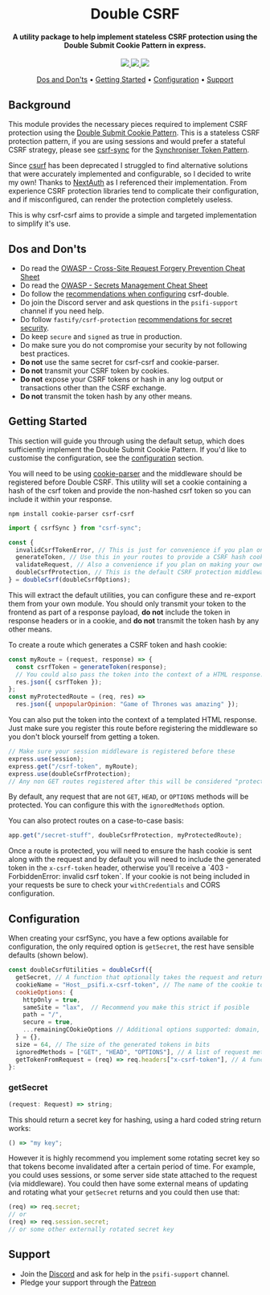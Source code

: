 <h1 align="center">
  Double CSRF
</h1>

<h4 align="center">A utility package to help implement stateless CSRF protection using the Double Submit Cookie Pattern in express.</h4>

<p align="center">
  <a href="https://www.npmjs.com/package/csrf-csrf">
    <img src="https://img.shields.io/npm/v/csrf-csrf" />
  </a>
  <a href="https://discord.gg/JddkbuSnUU">
    <img src="https://discordapp.com/api/guilds/643569902866923550/widget.png?style=shield">
  </a>
  <a href="https://patreon.com/Psibean">
    <img src="https://img.shields.io/endpoint.svg?url=https%3A%2F%2Fshieldsio-patreon.vercel.app%2Fapi%3Fusername%3DPsibean%26type%3Dpatrons&style=flat" />
  </a>
</p>

<p align="center">
  <a href="#dos-and-donts">Dos and Don'ts</a> •
  <a href="#getting-started">Getting Started</a> •
  <a href="#configuration">Configuration</a> •
  <a href="#support">Support</a>
</p>

<h2 id="background"> Background</h2>

<p>
  This module provides the necessary pieces required to implement CSRF protection using the <a href="https://cheatsheetseries.owasp.org/cheatsheets/Cross-Site_Request_Forgery_Prevention_Cheat_Sheet.html#double-submit-cookie">Double Submit Cookie Pattern</a>. This is a stateless CSRF protection pattern, if you are using sessions and would prefer a stateful CSRF strategy, please see <a href="https://github.com/Psifi-Solutions/csrf-sync">csrf-sync</a> for the <a href="https://cheatsheetseries.owasp.org/cheatsheets/Cross-Site_Request_Forgery_Prevention_Cheat_Sheet.html#synchronizer-token-pattern">Synchroniser Token Pattern</a>.
</p>

<p>
  Since <a href="https://github.com/expressjs/csurf">csurf</a> has been deprecated I struggled to find alternative solutions that were accurately implemented and configurable, so I decided to write my own! Thanks to <a href="https://github.com/nextauthjs/next-auth">NextAuth</a> as I referenced their implementation. From experience CSRF protection libraries tend to complicate their configuration, and if misconfigured, can render the protection completely useless.
</o>

<p>
  This is why csrf-csrf aims to provide a simple and targeted implementation to simplify it's use.
</p>

<h2 id="dos-and-donts">Dos and Don'ts</h2>
<ul>
  <li>
    Do read the <a href="https://cheatsheetseries.owasp.org/cheatsheets/Cross-Site_Request_Forgery_Prevention_Cheat_Sheet.html">OWASP - Cross-Site Request Forgery Prevention Cheat Sheet</a>
  </li>
  <li>
    Do read the <a href="  https://cheatsheetseries.owasp.org/cheatsheets/Secrets_Management_Cheat_Sheet.html">OWASP - Secrets Management Cheat Sheet</a>
  </li>
  <li>
    Do follow the <a href="#configuration">recommendations when configuring</a> csrf-double.
  </li>
  <li>
    Do join the Discord server and ask questions in the <code>psifi-support</code> channel if you need help.
  </li>
  <li>
    Do follow <code>fastify/csrf-protection</code> <a href="https://github.com/fastify/csrf-protection#securing-the-secret">recommendations for secret security</a>.
  </li>
  <li>
    Do keep <code>secure</code> and <code>signed</code> as true in production.
  </li>
  <li>
    Do make sure you do not compromise your security by not following best practices.
  </li>
  <li>
    <b>Do not</b> use the same secret for csrf-csrf and cookie-parser.
  </li>
  <li>
    <b>Do not</b> transmit your CSRF token by cookies.
  </li>
  <li>
    <b>Do not</b> expose your CSRF tokens or hash in any log output or transactions other than the CSRF exchange.
  </li>
  <li>
    <b>Do not</b> transmit the token hash by any other means.
  </li>
</ul>

<h2 id="getting-started">Getting Started</h2>
<p>
  This section will guide you through using the default setup, which does sufficiently implement the Double Submit Cookie Pattern. If you'd like to customise the configuration, see the <a href="#configuration">configuration</a> section.
</p>
<p>
  You will need to be using <a href="https://github.com/expressjs/cookie-parser">cookie-parser</a> and the middleware should be registered before Double CSRF. This utility will set a cookie containing a hash of the csrf token and provide the non-hashed csrf token so you can include it within your response.
</p>

```
npm install cookie-parser csrf-csrf
```

```js
import { csrfSync } from "csrf-sync";

const {
  invalidCsrfTokenError, // This is just for convenience if you plan on making your own middleware.
  generateToken, // Use this in your routes to provide a CSRF hash cookie and token.
  validateRequest, // Also a convenience if you plan on making your own middleware.
  doubleCsrfProtection, // This is the default CSRF protection middleware.
} = doubleCsrf(doubleCsrfOptions);
```

<p>
  This will extract the default utilities, you can configure these and re-export them from your own module. You should only transmit your token to the frontend as part of a response payload, <b>do not</b> include the token in response headers or in a cookie, and <b>do not</b> transmit the token hash by any other means.
</O.>
<p>
  To create a route which generates a CSRF token and hash cookie:
</p>

```js
const myRoute = (request, response) => {
  const csrfToken = generateToken(response);
  // You could also pass the token into the context of a HTML response.
  res.json({ csrfToken });
};
const myProtectedRoute = (req, res) =>
  res.json({ unpopularOpinion: "Game of Thrones was amazing" });
```

<p>
  You can also put the token into the context of a templated HTML response. Just make sure you register this route before registering the middleware so you don't block yourself from getting a token.
</p>

```js
// Make sure your session middleware is registered before these
express.use(session);
express.get("/csrf-token", myRoute);
express.use(doubleCsrfProtection);
// Any non GET routes registered after this will be considered "protected"
```

<p>
  By default, any request that are not <code>GET</code>, <code>HEAD</code>, or <code>OPTIONS</code> methods will be protected. You can configure this with the <code>ignoredMethods</code> option.

You can also protect routes on a case-to-case basis:

</p>

```js
app.get("/secret-stuff", doubleCsrfProtection, myProtectedRoute);
```

<p>
  Once a route is protected, you will need to ensure the hash cookie is sent along with the request and by default you will need to include the generated token in the <code>x-csrf-token</code> header, otherwise you'll receive a `403 - ForbiddenError: invalid csrf token`. If your cookie is not being included in your requests be sure to check your <code>withCredentials</code> and CORS configuration.
</p>

<h2 id="configuration">Configuration</h2>

When creating your csrfSync, you have a few options available for configuration, the only required option is <code>getSecret</code>, the rest have sensible defaults (shown below).

```js
const doubleCsrfUtilities = doubleCsrf({
  getSecret, // A function that optionally takes the request and returns a secret
  cookieName = "Host__psifi.x-csrf-token", // The name of the cookie to be used, recommend using Host prefix.
  cookieOptions: {
    httpOnly = true,
    sameSite = "lax",  // Recommend you make this strict if posible
    path = "/",
    secure = true,
    ...remainingCOokieOptions // Additional options supported: domain, maxAge, expires
  } = {},
  size = 64, // The size of the generated tokens in bits
  ignoredMethods = ["GET", "HEAD", "OPTIONS"], // A list of request methods that will not be protected.
  getTokenFromRequest = (req) => req.headers["x-csrf-token"], // A function that returns the token from the request
}:
```

<h3>getSecret</h3>

```ts
(request: Request) => string;
```

<p>
This should return a secret key for hashing, using a hard coded string return works:
</p>

```ts
() => "my key";
```

<p>
However it is highly recommend you implement some rotating secret key so that tokens become invalidated after a certain period of time. For example, you could uses sessions, or some server side state attached to the request (via middleware). You could then have some external means of updating and rotating what your <code>getSecret</code> returns and you could then use that:
</p>

```ts
(req) => req.secret;
// or
(req) => req.session.secret;
// or some other externally rotated secret key
```

<h2 id="support"> Support</h2>

<ul>
  <li>
    Join the <a href="https://discord.gg/JddkbuSnUU">Discord</a> and ask for help in the <code>psifi-support</code> channel.
  </li>
  <li>
    Pledge your support through the <a href="">Patreon</a>
  </li>
</ul>
